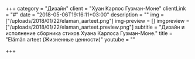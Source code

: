 +++
category = "Дизайн"
client = "Хуан Карлос Гузман-Моне"
clientLink = "#"
date = "2018-05-06T19:16:11+03:00"
description = ""
img = ["/uploads/2018/01/22/elaman_aarteet.png"]
img-preview = []
imgpreview = ["/uploads/2018/01/22/elaman_aarteet.preview.png"]
subtitle = "Дизайн и исполнение сборника стихов Хуана Карлоса Гузман-Моне."
title = "Elämän arteet (Жизненные ценности)"
youtube = ""

+++
